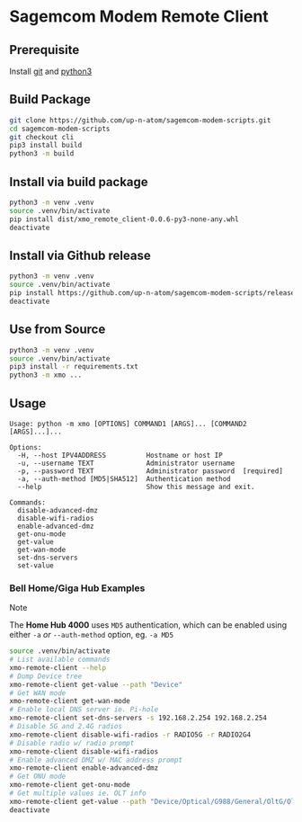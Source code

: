 # Sagemcom Modem Remote Client

## Prerequisite 

Install [git](https://git-scm.com/downloads/) and [python3](https://www.python.org/downloads/)

## Build Package
```bash
git clone https://github.com/up-n-atom/sagemcom-modem-scripts.git
cd sagemcom-modem-scripts
git checkout cli
pip3 install build
python3 -m build
```

## Install via build package

```bash
python3 -m venv .venv
source .venv/bin/activate
pip install dist/xmo_remote_client-0.0.6-py3-none-any.whl
deactivate
```

## Install via Github release

```bash
python3 -m venv .venv
source .venv/bin/activate
pip install https://github.com/up-n-atom/sagemcom-modem-scripts/releases/download/v0.0.6/xmo_remote_client-0.0.6-py3-none-any.whl
deactivate
```

## Use from Source

```bash
python3 -m venv .venv
source .venv/bin/activate
pip3 install -r requirements.txt
python3 -m xmo ...
```

## Usage

```
Usage: python -m xmo [OPTIONS] COMMAND1 [ARGS]... [COMMAND2 [ARGS]...]...

Options:
  -H, --host IPV4ADDRESS          Hostname or host IP
  -u, --username TEXT             Administrator username
  -p, --password TEXT             Administrator password  [required]
  -a, --auth-method [MD5|SHA512]  Authentication method
  --help                          Show this message and exit.

Commands:
  disable-advanced-dmz
  disable-wifi-radios
  enable-advanced-dmz
  get-onu-mode
  get-value
  get-wan-mode
  set-dns-servers
  set-value
```

### Bell Home/Giga Hub Examples

> [!NOTE]
> The **Home Hub 4000** uses `MD5` authentication, which can be enabled using either `-a` _or_ `--auth-method` option, eg. `-a MD5`

```bash
source .venv/bin/activate
# List available commands
xmo-remote-client --help
# Dump Device tree
xmo-remote-client get-value --path "Device"
# Get WAN mode
xmo-remote-client get-wan-mode
# Enable local DNS server ie. Pi-hole
xmo-remote-client set-dns-servers -s 192.168.2.254 192.168.2.254
# Disable 5G and 2.4G radios
xmo-remote-client disable-wifi-radios -r RADIO5G -r RADIO2G4
# Disable radio w/ radio prompt
xmo-remote-client disable-wifi-radios
# Enable advanced DMZ w/ MAC address prompt
xmo-remote-client enable-advanced-dmz
# Get ONU mode
xmo-remote-client get-onu-mode
# Get multiple values ie. OLT info
xmo-remote-client get-value --path "Device/Optical/G988/General/OltG/OltVendorId" --path "Device/Optical/G988/General/OltG/Version"
deactivate
```
